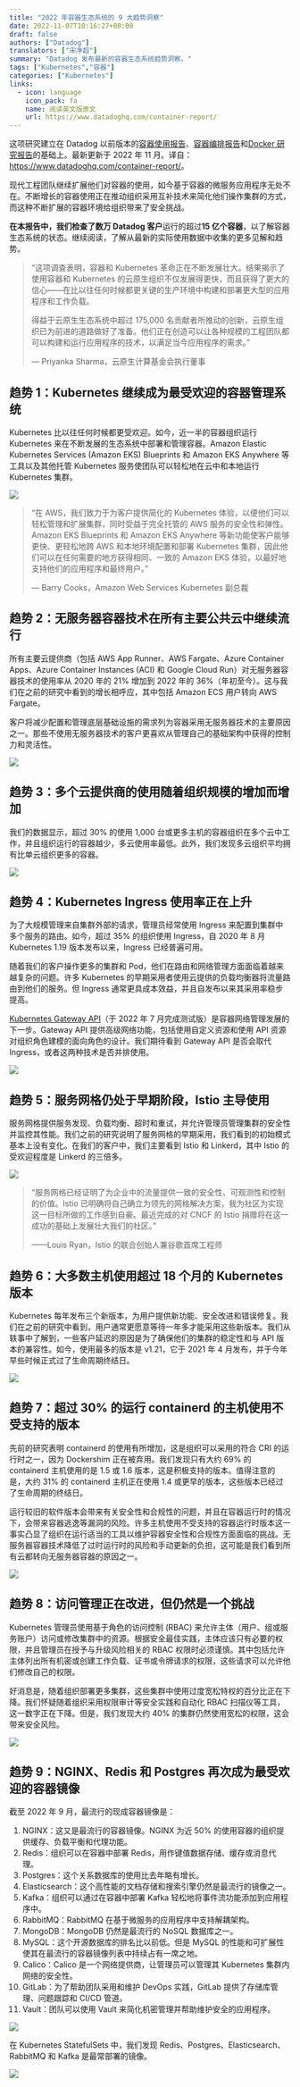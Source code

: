 ```yaml
---
title: "2022 年容器生态系统的 9 大趋势洞察"
date: 2022-11-07T10:16:27+08:00
draft: false
authors: ["Datadog"]
translators: ["宋净超"]
summary: "Datadog 发布最新的容器生态系统趋势洞察。"
tags: ["Kubernetes","容器"]
categories: ["Kubernetes"]
links:
  - icon: language
    icon_pack: fa
    name: 阅读英文版原文
    url: https://www.datadoghq.com/container-report/
---
```


这项研究建立在 Datadog 以前版本的[容器使用报告](https://www.datadoghq.com/container-report-2021/)、[容器编排报告](https://www.datadoghq.com/container-orchestration-2018/)和[Docker 研究报告](https://www.datadoghq.com/docker-adoption/)的基础上。最新更新于 2022 年 11 月。译自：<https://www.datadoghq.com/container-report/>。

现代工程团队继续扩展他们对容器的使用，如今基于容器的微服务应用程序无处不在。不断增长的容器使用正在推动组织采用互补技术来简化他们操作集群的方式，而这种不断扩展的容器环境给组织带来了安全挑战。

**在本报告中，我们检查了数万 Datadog 客户**运行的超过**15 亿个容器**，以了解容器生态系统的状态。继续阅读，了解从最新的实际使用数据中收集的更多见解和趋势。

> “这项调查表明，容器和 Kubernetes 革命正在不断发展壮大。结果揭示了使用容器和 Kubernetes 的云原生组织不仅发展得更快，而且获得了更大的信心——在比以往任何时候都更关键的生产环境中构建和部署更大型的应用程序和工作负载。
>
> 得益于云原生生态系统中超过 175,000 名贡献者所推动的创新，云原生组织已为前进的道路做好了准备。他们正在创造可以让各种规模的工程团队都可以构建和运行应用程序的技术，以满足当今应用程序的需求。”
>
> — Priyanka Sharma，云原生计算基金会执行董事

## 趋势 1：Kubernetes 继续成为最受欢迎的容器管理系统

Kubernetes 比以往任何时候都更受欢迎。如今，近一半的容器组织运行 Kubernetes 来在不断发展的生态系统中部署和管理容器。Amazon Elastic Kubernetes Services (Amazon EKS) Blueprints 和 Amazon EKS Anywhere 等工具以及其他托管 Kubernetes 服务使团队可以轻松地在云中和本地运行 Kubernetes 集群。

![](008vxvgGgy1h7wbyje5nkj30ku0ce757.jpg)

> “在 AWS，我们致力于为客户提供简化的 Kubernetes 体验，以便他们可以轻松管理和扩展集群，同时受益于完全托管的 AWS 服务的安全性和弹性。Amazon EKS Blueprints 和 Amazon EKS Anywhere 等新功能使客户能够更快、更轻松地跨 AWS 和本地环境配置和部署 Kubernetes 集群，因此他们可以在任何需要的地方获得相同、一致的 Amazon EKS 体验，以最好地支持他们的应用程序和最终用户。”
>
> — Barry Cooks，Amazon Web Services Kubernetes 副总裁

## 趋势 2：无服务器容器技术在所有主要公共云中继续流行

所有主要云提供商（包括 AWS App Runner、AWS Fargate、Azure Container Apps、Azure Container Instances (ACI) 和 Google Cloud Run）对无服务器容器技术的使用率从 2020 年的 21% 增加到 2022 年的 36%（年初至今）。这与我们在之前的研究中看到的增长相呼应，其中包括 Amazon ECS 用户转向 AWS Fargate。

客户将减少配置和管理底层基础设施的需求列为容器采用无服务器技术的主要原因之一。那些不使用无服务器技术的客户更喜欢从管理自己的基础架构中获得的控制力和灵活性。

![](008vxvgGgy1h7wc0jp6mjj30ku0cewff.jpg)

## 趋势 3：多个云提供商的使用随着组织规模的增加而增加

我们的数据显示，超过 30% 的使用 1,000 台或更多主机的容器组织在多个云中工作，并且组织运行的容器越少，多云使用率最低。此外，我们发现多云组织平均拥有比单云组织更多的容器。

![](008vxvgGgy1h7wc690cy0j30ku0ce750.jpg)

## 趋势 4：Kubernetes Ingress 使用率正在上升

为了大规模管理来自集群外部的请求，管理员经常使用 Ingress 来配置到集群中多个服务的路由。如今，超过 35% 的组织使用 Ingress，自 2020 年 8 月 Kubernetes 1.19 版本发布以来，Ingress 已经普遍可用。

随着我们的客户操作更多的集群和 Pod，他们在路由和网络管理方面面临着越来越复杂的问题。许多 Kubernetes 的早期采用者使用云提供的负载均衡器将流量路由到他们的服务。但 Ingress 通常更具成本效益，并且自发布以来其采用率稳步提高。

[Kubernetes Gateway API](https://gateway-api.sigs.k8s.io/)（于 2022 年 7 月完成测试版）是容器网络管理发展的下一步。Gateway API 提供高级网络功能，包括使用自定义资源和使用 API 资源对组织角色建模的面向角色的设计。我们期待看到 Gateway API 是否会取代 Ingress，或者这两种技术是否并排使用。

![](008vxvgGgy1h7wc8i70cdj30ku0cemxs.jpg)

## 趋势 5：服务网格仍处于早期阶段，Istio 主导使用

服务网格提供服务发现、负载均衡、超时和重试，并允许管理员管理集群的安全性并监控其性能。我们之前的研究说明了服务网格的早期采用，我们看到的初始模式基本上没有变化。在我们的客户中，我们主要看到 Istio 和 Linkerd，其中 Istio 的受欢迎程度是 Linkerd 的三倍多。

![](008vxvgGgy1h7wc9fn7llj30ku0cewf3.jpg)

>  “服务网格已经证明了为企业中的流量提供一致的安全性、可观测性和控制的价值。Istio 已明确将自己确立为领先的网格解决方案，我为社区为实现这一目标所做的工作感到自豪。最近完成的对 CNCF 的 Istio 捐赠将在这一成功的基础上发展壮大我们的社区。”
>
> ——Louis Ryan，Istio 的联合创始人兼谷歌首席工程师

## 趋势 6：大多数主机使用超过 18 个月的 Kubernetes 版本

Kubernetes 每年发布三个新版本，为用户提供新功能、安全改进和错误修复。我们在之前的研究中看到，用户通常更愿意等待一年多才能采用这些新版本。我们从轶事中了解到，一些客户延迟的原因是为了确保他们的集群的稳定性和与 API 版本的兼容性。如今，使用最多的版本是 v1.21，它于 2021 年 4 月发布，并于今年早些时候正式过了生命周期终结日。

![](008vxvgGgy1h7wcb5u0w5j30ku0cemy5.jpg)

## 趋势 7：超过 30% 的运行 containerd 的主机使用不受支持的版本

先前的研究表明 containerd 的使用有所增加，这是组织可以采用的符合 CRI 的运行时之一，因为 Dockershim 正在被弃用。我们发现只有大约 69% 的 containerd 主机使用的是 1.5 或 1.6 版本，这是积极支持的版本。值得注意的是，大约 31% 的 containerd 主机正在使用 1.4 或更早的版本，这些版本已经过了生命周期的终结日。

运行较旧的软件版本会带来有关安全性和合规性的问题，并且在容器运行时的情况下，会带来容器逃逸等漏洞的风险。许多主机使用不受支持的容器运行时版本这一事实凸显了组织在运行适当的工具以维护容器安全性和合规性方面面临的挑战。无服务器容器技术降低了过时运行时的风险和手动更新的负担，这可能是我们看到所有云都转向无服务器容器的原因之一。

![](008vxvgGgy1h7wcc9pjexj30ku0ce74y.jpg)

## 趋势 8：访问管理正在改进，但仍然是一个挑战

Kubernetes 管理员使用基于角色的访问控制 (RBAC) 来允许主体（用户、组或服务账户）访问或修改集群中的资源。根据安全最佳实践，主体应该只有必要的权限，并且管理员在授予与升级风险相关的 RBAC 权限时必须谨慎。其中包括允许主体列出所有机密或创建工作负载、证书或令牌请求的权限，这些请求可以允许他们修改自己的权限。

好消息是，随着组织部署更多集群，这些集群中使用过度宽松特权的百分比正在下降。我们怀疑随着组织采用权限审计等安全实践和自动化 RBAC 扫描仪等工具，这一数字正在下降。但是，我们发现大约 40% 的集群仍然使用宽松的权限，这会带来安全风险。

![](008vxvgGgy1h7wcdev59yj30ku0cet9l.jpg)

## 趋势 9：NGINX、Redis 和 Postgres 再次成为最受欢迎的容器镜像

截至 2022 年 9 月，最流行的现成容器镜像是：

1. NGINX：这又是最流行的容器镜像。NGINX 为近 50% 的使用容器的组织提供缓存、负载平衡和代理功能。
2. Redis：组织可以在容器中部署 Redis，用作键值数据存储、缓存或消息代理。
3. Postgres：这个关系数据库的使用比去年略有增长。
4. Elasticsearch：这个高性能的文档存储和搜索引擎仍然是最流行的镜像之一。
5. Kafka：组织可以通过在容器中部署 Kafka 轻松地将事件流功能添加到应用程序中。
6. RabbitMQ：RabbitMQ 在基于微服务的应用程序中支持解耦架构。
7. MongoDB：MongoDB 仍然是最流行的 NoSQL 数据库之一。
8. MySQL：这个开源数据库的排名比以前低。但是 MySQL 的性能和可扩展性使其在最流行的容器镜像列表中持续占有一席之地。
9. Calico：Calico 是一个网络提供商，让管理员可以管理其 Kubernetes 集群内网络的安全性。
10. GitLab：为了帮助团队采用和维护 DevOps 实践，GitLab 提供了存储库管理、问题跟踪和 CI/CD 管道。
11. Vault：团队可以使用 Vault 来简化机密管理并帮助维护安全的应用程序。

![](008vxvgGgy1h7wcim7nrxj30ku0cedgh.jpg)

在 Kubernetes StatefulSets 中，我们发现 Redis、Postgres、Elasticsearch、RabbitMQ 和 Kafka 是最常部署的镜像。

![](008vxvgGgy1h7wciyjri3j30ku0cet9d.jpg)